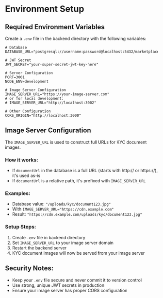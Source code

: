 # Environment Setup

## Required Environment Variables

Create a `.env` file in the backend directory with the following variables:

```env
# Database
DATABASE_URL="postgresql://username:password@localhost:5432/marketplace_db"

# JWT Secret
JWT_SECRET="your-super-secret-jwt-key-here"

# Server Configuration
PORT=3001
NODE_ENV=development

# Image Server Configuration
IMAGE_SERVER_URL="https://your-image-server.com"
# or for local development:
# IMAGE_SERVER_URL="http://localhost:3002"

# Other Configuration
CORS_ORIGIN="http://localhost:3000"
```

## Image Server Configuration

The `IMAGE_SERVER_URL` is used to construct full URLs for KYC document images. 

### How it works:
- If `documentUrl` in the database is a full URL (starts with http:// or https://), it's used as-is
- If `documentUrl` is a relative path, it's prefixed with `IMAGE_SERVER_URL`

### Examples:
- Database value: `"/uploads/kyc/document123.jpg"`
- With `IMAGE_SERVER_URL="https://cdn.example.com"`
- Result: `"https://cdn.example.com/uploads/kyc/document123.jpg"`

### Setup Steps:
1. Create `.env` file in backend directory
2. Set `IMAGE_SERVER_URL` to your image server domain
3. Restart the backend server
4. KYC document images will now be served from your image server

## Security Notes:
- Keep your `.env` file secure and never commit it to version control
- Use strong, unique JWT secrets in production
- Ensure your image server has proper CORS configuration 